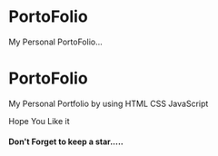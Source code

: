 # PortoFolio
My Personal PortoFolio...

<h1>PortoFolio</h1>
<p>My Personal Portfolio
  by using HTML CSS JavaScript
</p>
<p>Hope You Like it </p>
<h4>Don't Forget to keep a star.....</h4>
